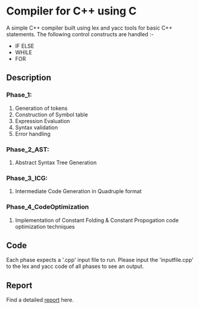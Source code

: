 # Compiler for C++ using C
A simple C++ compiler built using lex and yacc tools for basic C++ statements. The following control constructs are handled :-
- IF ELSE
- WHILE
- FOR 

## Description

### Phase_1: 

1. Generation of tokens
2. Construction of Symbol table
3. Expression Evaluation
4. Syntax validation
5. Error handling

### Phase_2_AST:

1. Abstract Syntax Tree Generation 

### Phase_3_ICG:

1. Intermediate Code Generation in Quadruple format

### Phase_4_CodeOptimization

1. Implementation of Constant Folding & Constant Propogation code optimization techniques

## Code

Each phase expects a '.cpp' input file to run. Please input the 'inputfile.cpp' to the lex and yacc code of all phases to see an output. 

## Report

Find a detailed [report](CD-Mini-Project-Report.pdf) here.

